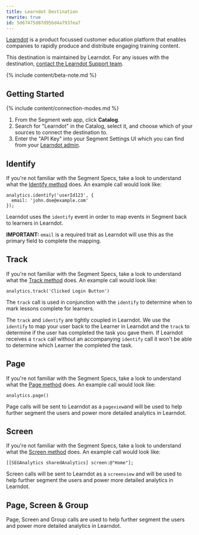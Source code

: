 ```yaml
---
title: Learndot Destination
rewrite: true
id: 5d67475d07d95bd4a7937ea7
---
```

[Learndot](https://www.learndot.com/?utm_source=segmentio&utm_medium=docs&utm_campaign=partners) is a product focussed customer education platform that enables companies to rapidly produce and distribute engaging training content.

This destination is maintained by Learndot. For any issues with the destination, [contact the Learndot Support team](mailto:help@learndot.com).

{% include content/beta-note.md %}


## Getting Started

{% include content/connection-modes.md %}

1. From the Segment web app, click **Catalog**.
2. Search for "Learndot" in the Catalog, select it, and choose which of your sources to connect the destination to.
3. Enter the "API Key" into your Segment Settings UI which you can find from your [Learndot admin](https://admin.learndotx.com/settings).


## Identify

If you're not familiar with the Segment Specs, take a look to understand what the [Identify method](/docs/connections/spec/identify/) does. An example call would look like:

```
analytics.identify('userId123', {
  email: 'john.doe@example.com'
});
```

Learndot uses the `identify` event in order to map events in Segment back to learners in Learndot.

**IMPORTANT:** `email` is a required trait as Learndot will use this as the primary field to complete the mapping.


## Track

If you're not familiar with the Segment Specs, take a look to understand what the [Track method](/docs/connections/spec/track/) does. An example call would look like:

```
analytics.track('Clicked Login Button')
```

The `track` call is used in conjunction with the `identify` to determine when to mark lessons complete for learners.

The `track` and `identify` are tightly coupled in Learndot. We use the `identify` to map your user back to the Learner in Learndot and the `track` to determine if the user has completed the task you gave them. If Learndot receives a `track` call without an accompanying `identify` call it won't be able to determine which Learner the completed the task.

## Page

If you're not familiar with the Segment Specs, take a look to understand what the [Page method](/docs/connections/spec/page/) does. An example call would look like:

```
analytics.page()
```

Page calls will be sent to Learndot as a `pageview`and will be used to help further segment the users and power more detailed analytics in Learndot.

## Screen

If you're not familiar with the Segment Specs, take a look to understand what the [Screen method](/docs/connections/spec/screen/) does. An example call would look like:

```
[[SEGAnalytics sharedAnalytics] screen:@"Home"];
```

Screen calls will be sent to Learndot as a `screenview` and will be used to help further segment the users and power more detailed analytics in Learndot.

## Page, Screen & Group

Page, Screen and Group calls are used to help further segment the users and power more detailed analytics in Learndot.
